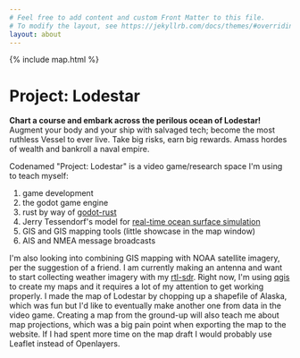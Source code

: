 ```yaml
---
# Feel free to add content and custom Front Matter to this file.
# To modify the layout, see https://jekyllrb.com/docs/themes/#overriding-theme-defaults
layout: about
---
```

{% include map.html %}

# Project: Lodestar

**Chart a course and embark across the perilous ocean of Lodestar!** Augment your body and your ship with salvaged tech; become the most ruthless Vessel to ever live. Take big risks, earn big rewards. Amass hordes of wealth and bankroll a naval empire.

Codenamed "Project: Lodestar" is a video game/research space I'm using to teach myself:
1. game development
2. the godot game engine
3. rust by way of [godot-rust](rust)
4. Jerry Tessendorf's model for [real-time ocean surface simulation](sim)
5. GIS and GIS mapping tools (little showcase in the map window)
6. AIS and NMEA message broadcasts
   
I'm also looking into combining GIS mapping with NOAA satellite imagery, per the suggestion of a friend. I am currently making an antenna and want to start collecting weather imagery with my [rtl-sdr](https://www.rtl-sdr.com/). Right now, I'm using [qgis](gis) to create my maps and it requires a lot of my attention to get working properly. I made the map of Lodestar by chopping up a shapefile of Alaska, which was fun but I'd like to eventually make another one from data in the video game. Creating a map from the ground-up will also teach me about map projections, which was a big pain point when exporting the map to the website. If I had spent more time on the map draft I would probably use Leaflet instead of Openlayers.

[spy]: https://www.rtl-sdr.com/
[rust]: https://godot-rust.github.io/
[sim]: https://people.computing.clemson.edu/~jtessen/reports/papers_files/waterslides2001.pdf
[gis]: https://qgis.org/en/site/
